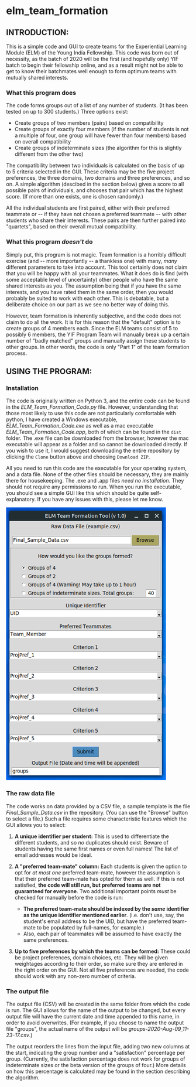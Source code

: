# elm_team_formation

## INTRODUCTION:

This is a simple code and GUI to create teams for the Experiential Learning Module (ELM) of the Young India Fellowship. This code was born out of necessity, as the batch of 2020 will be the first (and hopefully only) YIF batch to begin their fellowship online, and as a result might not be able to get to know their batchmates well enough to form optimum teams with mutually shared interests.


### What this program does

The code forms groups out of a list of any number of students. (It has been tested on up to 300 students.) Three options exist: 

- Create groups of two members (pairs) based on compatibility
- Create groups of exactly four members (if the number of students is not a multiple of four, one group will have fewer than four members) based on overall compatibility
- Create groups of indeterminate sizes (the algorithm for this is slightly different from the other two)

The compatibility between two individuals is calculated on the basis of up to 5 criteria selected in the GUI. These criteria may be the five project preferences, the three domains, two domains and three preferences, and so on. A simple algorithm (descibed in the section below) gives a score to all possible pairs of individuals, and chooses that pair which has the highest score. (If more than one exists, one is chosen randomly.)

All the individual students are first paired, either with their preferred teammate or -- if they have not chosen a preferred teammate -- with other students who share their interests. These pairs are then further paired into "quartets", based on their overall mutual compatibility.


### What this program *doesn't* do

Simply put, this program is not magic. Team formation is a horribly difficult exercise (and -- more importantly -- a thankless one) with many, *many* different parameters to take into account. This tool certainly does not claim that you will be happy with all your teammates. What it does do is find (with some acceptable level of uncertainty) other people who have the same shared interests as you. The assumption being that if you have the same interests, and you have rated them in the same order, then you would probably be suited to work with each other. This is debatable, but a deliberate choice on our part as we see no better way of doing this.

However, team formation is inherently subjective, and the code does not claim to do all the work. It is for this reason that the "default" option is to create groups of 4 members each. Since the ELM teams consist of 5 to possibly 6 members, the YIF Program Team will manually break up a certain number of "badly matched" groups and manually assign these students to other groups. In other words, the code is only "Part 1" of the team formation process.



## USING THE PROGRAM:

### Installation

The code is originally written on Python 3, and the entire code can be found in the *ELM_Team_Formation_Code.py* file. However, understanding that those most likely to use this code are not particularly comfortable with python, I have created a Windows executable, *ELM_Team_Formation_Code.exe* as well as a mac executable *ELM_Team_Formation_Code.app*, both of which can be found in the `dist` folder. The .exe file can be downloaded from the browser, however the mac executable will appear as a folder and so cannot be downloaded directly. If you wish to use it, I would suggest downloading the entire repository by clicking the `Clone` button above and choosing `Download ZIP`. 

All you need to run this code are the executable for your operating system, and a data file. None of the other files should be necessary, they are mainly there for housekeeping. The .exe and .app files *need no installation*. They should not require any permissions to run. When you run the executable, you should see a simple GUI like this which should be quite self-explanatory. If you have any issues with this, please let me know.

![Image of GUI](ELM_Team_Formation_GUI.png)


### The raw data file
The code works on data provided by a CSV file, a sample template is the file *Final_Sample_Data.csv* in the repository. (You can use the "Browse" button to select a file.) Such a file requires some characteristic features which the GUI allows you to select:

1. **A unique identifier per student:** This is used to differentiate the different students, and so *no* duplicates should exist. Beware of students having the same first names or even full names! The list of email addresses would be ideal.

2. **A "preferred team-mate" column:** Each students is given the option to opt for *at most one* preferred team-mate, however the assumption is that their preferred team-mate has opted for them as well. If this is not satisfied, **the code will still run, but preferred teams are not guaranteed for everyone**. Two additional important points *must* be checked for manually before the code is run:

     * **The preferred team-mate should be indexed by the *same* identifier as the unique identifier mentioned earlier**. (i.e. don't use, say, the student's email address to be the UID, but have the preferred team-mate to be populated by full-names, for example.) 
     * Also, each pair of teammates will be assumed to have exactly the same preferences. 
  
3. **Up to five preferences by which the teams can be formed:** These could be project preferences, domain choices, etc. They will be given weightages according to their order, so make sure they are entered in the right order on the GUI. Not all five preferences are needed, the code should work with any non-zero number of criteria.

### The output file

The output file (CSV) will be created in the same folder from which the code is run. The GUI allows for the name of the output to be changed, but every output file will have the current date and time appended to this name, in order to avoid overwrites. (For example, if you choose to name the output file "groups", the actual name of the output will be *groups-2020-Aug-09_11-23-17.csv*.)

The output reorders the lines from the input file, adding two new columns at the start, indicating the group number and a "satisfaction" percentage per group. (Currently, the satisfaction percentage does not work for groups of indeterminate sizes or the beta version of the groups of four.) More details on how this percentage is calculated may be found in the section describing the algorithm.




